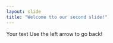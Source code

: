 ```yaml
---
layout: slide
title: "Welcome tto our second slide!"
---
```

Your text 
Use the left arrow to go back!
